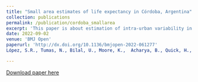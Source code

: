 ```yaml
---
title: "Small area estimates of life expectancy in Córdoba, Argentina"
collection: publications
permalink: /publication/cordoba_smallarea
excerpt: 'This paper is about estimation of intra-urban variability in life expectancies in small areas in the city of Córdoba, Argentina .'
date: 2022-09-02
venue: 'BMJ Open'
paperurl: 'http://dx.doi.org/10.1136/bmjopen-2022-061277'
López, S.R., Tumas, N., Bilal, U., Moore, K.,  Acharya, B., Quick, H., Quistberg, A.D., Acevedo, G.E., and Diez Roux, A.V. (2022). &quot;Intraurban socioeconomic inequalities in life expectancy: a population based cross-sectional analysis in the city of Córdoba, Argentina (2015-2018)&quot;. <i>BMJ Open<i>, 12(9), e061277. 

---
```



[Download paper here](http://binod-acharya.github.io/files/cordoba_smallarea.pdf)


